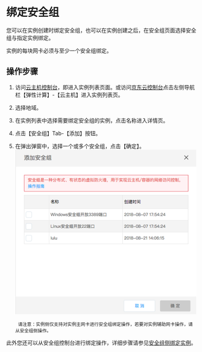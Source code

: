 # 绑定安全组
您可以在实例创建时绑定安全组，也可以在实例创建之后，在安全组页面选择安全组与指定实例绑定。

实例的每块网卡必须与至少一个安全组绑定。

## 操作步骤
1. 访问[云主机控制台](https://cns-console.jdcloud.com/host/compute/list)，即进入实例列表页面。或访问[京东云控制台](https://console.jdcloud.com)点击左侧导航栏【弹性计算】-【云主机】进入实例列表页。
2. 选择地域。
3. 在实例列表中选择需要绑定安全组的实例，点击名称进入详情页。
4. 点击【安全组】Tab-【添加】按钮。
5. 在弹出弹窗中，选择一个或多个安全组，点击【确定】。![](../../../../../image/vm/Operation-Guide-SG-bind1.png)

		请注意：实例侧仅支持对实例主网卡进行安全组绑定操作，若要对实例辅助网卡操作，请从安全组侧操作。
	
此外您还可以从安全组控制台进行绑定操作，详细步骤请参见[安全组侧绑定实例](../../../../Networking/Virtual-Private-Cloud/Operation-Guide/Security-Group-Configuration.md)。